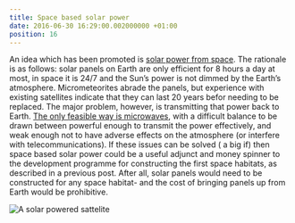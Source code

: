 ```yaml
---
title: Space based solar power
date: 2016-06-30 16:29:00.002000000 +01:00
position: 16
---
```


An idea which has been promoted is [solar power from space][solar-power]. The rationale is as follows: solar panels on Earth are only efficient for 8 hours a day at most, in space it is 24/7 and the Sun’s power is not dimmed by the Earth’s atmosphere. Micrometeorites abrade the panels, but experience with existing satellites indicate that they can last 20 years befor needing to be replaced. The major problem, however, is transmitting that power back to Earth. [The only feasible way is microwaves][microwaves], with a difficult balance to be drawn between powerful enough to transmit the power effectively, and weak enough not to have adverse effects on the atmosphere (or interfere with telecommunications). If these issues can be solved ( a big if) then space based solar power could be a useful adjunct and money spinner to the development programme for constructing the first space habitats, as described in a previous post. After all, solar panels would need to be constructed for any space habitat- and the cost of bringing panels up from Earth would be prohibitive.

![A solar powered sattelite](https://1.bp.blogspot.com/-M-dQXRzN3ps/V3U60ZCy-1I/AAAAAAAAAJI/obNFgZHyTfI-eqFTcqAm-SST4flBlv1BgCLcB/s640/space%2Bsolar%2Bpower.jpg)

[solar-power]: https://en.wikipedia.org/wiki/Space-based_solar_power
[microwaves]: http://www.gizmag.com/japanese-breakthrough-in-wireless-power/36538/

